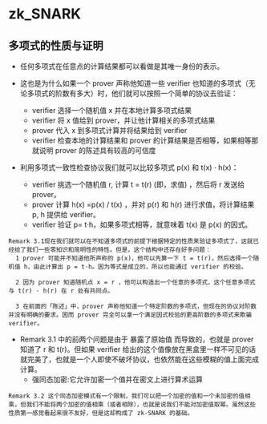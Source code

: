 # zk_SNARK


## 多项式的性质与证明

* 任何多项式在任意点的计算结果都可以看做是其唯一身份的表示。
  
* 这也是为什么如果一个 prover 声称他知道一些 verifier 也知道的多项式（无论多项式的阶数有多大）时，他们就可以按照一个简单的协议去验证：
  * verifier 选择一个随机值 x 并在本地计算多项式结果
  * verifier 将 x 值给到 prover，并让他计算相关的多项式结果
  * prover 代入 x 到多项式计算并将结果给到 verifier
  * verifier 检查本地的计算结果和 prover 的计算结果是否相等，如果相等那就说明 prover 的陈述具有较高的可信度

* 利用多项式一致性检查协议我们就可以比较多项式 p(x) 和 t(x) ⋅ h(x)：
  * verifier 挑选一个随机值 r, 计算 t = t(r) (即，求值) ，然后将 r 发送给 prover。
  * prover 计算 h(x) =p(x) / t(x) ，并对 p(r) 和 h(r) 进行求值，将计算结果 p, h 提供给 verifier。
  * verifier 验证 p= t⋅h，如果多项式相等，就意味着 t(x) 是 p(x) 的因式。

```
Remark 3.1现在我们就可以在不知道多项式的前提下根据特定的性质来验证多项式了，这就已经给了我们一些零知识和简明性的特性。但是，这个结构中还存在好多问题：
  1 prover 可能并不知道他所声称的 p(x)，他可以先算一下 t = t(r)，然后选择一个随机值 h，由此计算出 p = t⋅h。因为等式是成立的，所以也能通过 verifier 的校验。

  2 因为 prover 知道随机点 x = r ，他可以构造出一个任意的多项式，这个任意多项式与 t(r) ⋅ h(r) 在 r 处有共同点。

  3 在前面的「陈述」中，prover 声称他知道一个特定阶数的多项式，但现在的协议对阶数并没有明确的要求。因而 prover 完全可以拿一个满足因式校验的更高阶数的多项式来欺骗 verifier。

```

* Remark 3.1 中的前两个问题是由于 暴露了原始值 而导致的，也就是 prover 知道了 r 和 t(r)。但如果 verifier 给出的这个值像放在黑盒里一样不可见的话就完美了，也就是一个人即使不破坏协议，也依然能在这些模糊的值上面完成计算。
  * 强同态加密:它允许加密一个值并在密文上进行算术运算

```
Remark 3.2 这个同态加密模式有一个限制，我们可以把一个加密的值和一个未加密的值相乘，但我们不能将两个加密的值相乘（或者相除），也就是说我们不能对加密值取幂。虽然这些性质第一感觉看起来很不友好，但是这却构成了 zk-SNARK 的基础。

```



